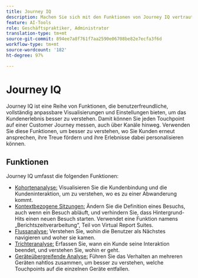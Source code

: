 ```yaml
---
title: Journey IQ
description: Machen Sie sich mit den Funktionen von Journey IQ vertraut, einer Reihe von Funktionen, die Bestandteil von Adobe Analytics sind.
feature: AI-Tools
role: Geschäftspraktiker, Administrator
translation-type: tm+mt
source-git-commit: 894ee7a8f761f7aa2590e06708be82e7ecfa3f6d
workflow-type: tm+mt
source-wordcount: '182'
ht-degree: 97%

---
```



# Journey IQ

Journey IQ ist eine Reihe von Funktionen, die benutzerfreundliche, vollständig anpassbare Visualisierungen und Einstellungen bieten, um das Kundenerlebnis besser zu verstehen. Damit können Sie jeden Touchpoint auf einer Customer Journey messen, auch über Kanäle hinweg. Verwenden Sie diese Funktionen, um besser zu verstehen, wo Sie Kunden erneut ansprechen, ihre Treue fördern und ihre Erlebnisse dabei personalisieren können.

## Funktionen

Journey IQ umfasst die folgenden Funktionen:

* [Kohortenanalyse:](visualizations/cohort-table/cohort-analysis.md) Visualisieren Sie die Kundenbindung und die Kundeninteraktion, um zu verstehen, wo es zu einer Abwanderung kommt.
* [Kontextbezogene Sitzungen:](../../components/vrs/vrs-report-time-processing.md) Ändern Sie die Definition eines Besuchs, auch wenn ein Besuch abläuft, und verhindern Sie, dass Hintergrund-Hits einen neuen Besuch starten. Verwendet eine Funktion namens „Berichtszeitverarbeitung“, Teil von Virtual Report Suites.
* [Flussanalyse:](visualizations/c-flow/flow.md) Verstehen Sie, wohin die Benutzer als Nächstes navigieren und woher sie kamen.
* [Trichteranalyse:](visualizations/fallout/fallout-flow.md) Erfassen Sie, wann ein Kunde seine Interaktion beendet, und verstehen Sie, wohin er geht.
* [Geräteübergreifende Analyse:](../../components/cda/overview.md) Führen Sie das Verhalten an mehreren Geräten nahtlos zusammen, um besser zu verstehen, welche Touchpoints auf die einzelnen Geräte entfallen.
